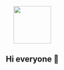<div id='header' align='center'>
<img src='https://media.giphy.com/media/6UFgdU9hirj1pAOJyN/giphy.gif' width='100'/>
</div>
<h2 align='center'> Hi everyone 👋</h2>

<!--
**WakoSS-nsk/WakoSS-nsk** is a ✨ _special_ ✨ repository because its `README.md` (this file) appears on your GitHub profile.

Here are some ideas to get you started:

- 🔭 I’m currently working on ...
- 🌱 I’m currently learning ...
- 👯 I’m looking to collaborate on ...
- 🤔 I’m looking for help with ...
- 💬 Ask me about ...
- 📫 How to reach me: ...
- 😄 Pronouns: ...
- ⚡ Fun fact: ...
-->
